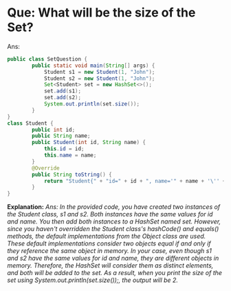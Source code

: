 # Que: What will be the size of the Set? 
Ans:
```java
public class SetQuestion {
	    public static void main(String[] args) {
	        Student s1 = new Student(1, "John");
	        Student s2 = new Student(1, "John");
	        Set<Student> set = new HashSet<>();
	        set.add(s1);
	        set.add(s2);
	        System.out.println(set.size());
	    }
}
class Student {
	    public int id;
	    public String name;
	    public Student(int id, String name) {
	        this.id = id;
	        this.name = name;
	    }
	    @Override
	    public String toString() {
	        return "Student{" + "id=" + id + ", name='" + name + '\'' + '}';
	    }
}
```
**Explanation:** 
*Ans: In the provided code, you have created two instances of the Student class, s1 and s2. Both instances have the same values for id and name. You then add both instances to a HashSet named set. However, since you haven't overridden the Student class's hashCode() and equals() methods, the default implementations from the Object class are used. These default implementations consider two objects equal if and only if they reference the same object in memory.
In your case, even though s1 and s2 have the same values for id and name, they are different objects in memory. Therefore, the HashSet will consider them as distinct elements, and both will be added to the set.
As a result, when you print the size of the set using System.out.println(set.size());, the output will be 2.*
